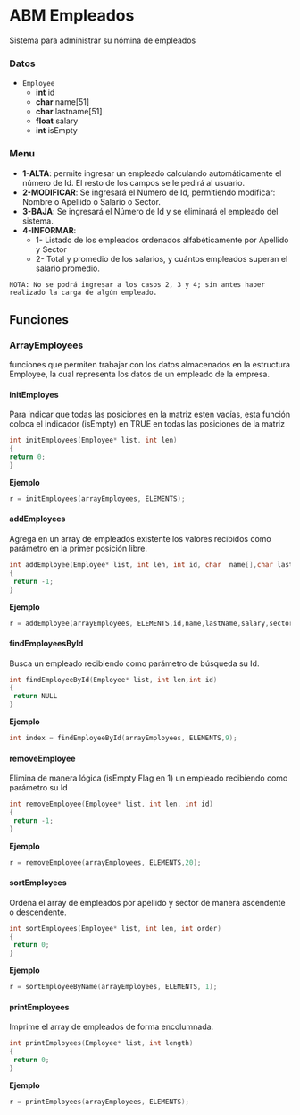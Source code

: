 # ABM Empleados
Sistema para administrar su nómina de empleados

### Datos
* `Employee`
    * **int** id
    * **char** name[51]
    * **char** lastname[51]
    * **float** salary
    * **int** isEmpty
### Menu
* **1-ALTA**: permite ingresar un empleado calculando automáticamente el número de Id. El resto de los campos se le pedirá al usuario.
* **2-MODIFICAR**: Se ingresará el Número de Id, permitiendo modificar: Nombre o Apellido o Salario o Sector.
* **3-BAJA**: Se ingresará el Número de Id y se eliminará el empleado del sistema.
* **4-INFORMAR**: 
    * 1-  Listado de los empleados ordenados alfabéticamente por Apellido y Sector
    * 2- Total y promedio de los salarios, y cuántos empleados superan el salario promedio. 

`NOTA: No se podrá ingresar a los casos 2, 3 y 4; sin antes haber realizado la carga de algún empleado.`

## Funciones
### ArrayEmployees
 funciones que permiten trabajar con los datos almacenados en la estructura Employee, la cual representa los datos de un empleado de la empresa.
 
 #### initEmployes
 Para indicar que todas las posiciones en la matriz esten vacías, esta función coloca el indicador (isEmpty) en TRUE en todas las posiciones de la matriz
 
 ```C
 int initEmployees(Employee* list, int len)
{
 return 0;
}
 ```
 **Ejemplo**
 
 ```C
 r = initEmployees(arrayEmployees, ELEMENTS);
 ```
 
 #### addEmployees
 Agrega en un array de empleados existente los valores recibidos como parámetro en la primer
posición libre.

```C
int addEmployee(Employee* list, int len, int id, char  name[],char lastName[],float salary,int sector)
{
 return -1;
}
```

**Ejemplo**

```C
r = addEmployee(arrayEmployees, ELEMENTS,id,name,lastName,salary,sector);
```

#### findEmployeesById
Busca un empleado recibiendo como parámetro de búsqueda su Id.

```C
int findEmployeeById(Employee* list, int len,int id)
{
 return NULL
}
```

**Ejemplo**

```C
int index = findEmployeeById(arrayEmployees, ELEMENTS,9);
```
#### removeEmployee
Elimina de manera lógica (isEmpty Flag en 1) un empleado recibiendo como parámetro su Id

```C
int removeEmployee(Employee* list, int len, int id)
{
 return -1;
}
```

**Ejemplo**

```C
r = removeEmployee(arrayEmployees, ELEMENTS,20);
```
#### sortEmployees
Ordena el array de empleados por apellido y sector de manera ascendente o descendente.

```C
int sortEmployees(Employee* list, int len, int order)
{
 return 0;
}
```

**Ejemplo**

```C
r = sortEmployeeByName(arrayEmployees, ELEMENTS, 1);
```
#### printEmployees
Imprime el array de empleados de forma encolumnada.
```C
int printEmployees(Employee* list, int length)
{
 return 0;
}
```

**Ejemplo**

```C
r = printEmployees(arrayEmployees, ELEMENTS);
```